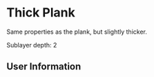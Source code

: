 # Thick Plank
Same properties as the plank, but slightly thicker.

Sublayer depth: 2

## User Information